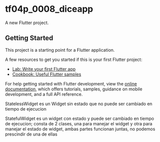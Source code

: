 # tf04p_0008_diceapp

A new Flutter project.

## Getting Started

This project is a starting point for a Flutter application.

A few resources to get you started if this is your first Flutter project:

- [Lab: Write your first Flutter app](https://docs.flutter.dev/get-started/codelab)
- [Cookbook: Useful Flutter samples](https://docs.flutter.dev/cookbook)

For help getting started with Flutter development, view the
[online documentation](https://docs.flutter.dev/), which offers tutorials,
samples, guidance on mobile development, and a full API reference.


StatelessWidget es un Widget sin estado que no puede ser cambiado en tiempo de ejecucion

StatefulWidget es un widget con estado y puede ser cambiado en tiempo de ejecucion; consta de 2 clases, una para manejar el widget y otra para manejar el estado de widget, ambas partes funcionan juntas, no podemos prescindir de una de ellas



